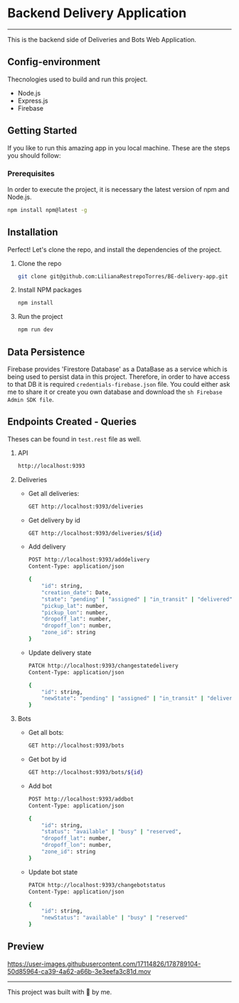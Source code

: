 # Backend Delivery Application
---
This is the backend side of Deliveries and Bots Web Application.

## Config-environment
Thecnologies used to build and run this project.

- Node.js
- Express.js
- Firebase

## Getting Started

If you like to run this amazing app in you local machine. These are the steps you should follow:
### Prerequisites
In order to execute the project, it is necessary the latest version of npm and Node.js.

```sh
npm install npm@latest -g
```

## Installation
Perfect! Let's clone the repo, and install the dependencies of the project.

1. Clone the repo
    ```sh
    git clone git@github.com:LilianaRestrepoTorres/BE-delivery-app.git
    ```
2. Install NPM packages
    ```sh
    npm install 
    ```
3. Run the project
    ```sh
    npm run dev
    ```


## Data Persistence
Firebase provides 'Firestore Database' as a DataBase as a service which is being used to persist data in this project.
Therefore, in order to have access to that DB it is required ```credentials-firebase.json``` file.
You could either ask me to share it or create you own database and download the ```sh Firebase Admin SDK file```.


## Endpoints Created - Queries
Theses can be found in ```test.rest``` file as well. 
1. API 
    ```sh
    http://localhost:9393
    ```
2. Deliveries
   * Get all deliveries:
        ```sh
        GET http://localhost:9393/deliveries
        ```
   * Get delivery by id
        ```sh
        GET http://localhost:9393/deliveries/${id}
        ```
    * Add delivery
        ```sh
        POST http://localhost:9393/adddelivery
        Content-Type: application/json

        {
            "id": string,
            "creation_date": Date,
            "state": "pending" | "assigned" | "in_transit" | "delivered",
            "pickup_lat": number,
            "pickup_lon": number,
            "dropoff_lat": number,
            "dropoff_lon": number,
            "zone_id": string
        }
        ```
    * Update delivery state
        ```sh
        PATCH http://localhost:9393/changestatedelivery
        Content-Type: application/json

        {
            "id": string,
            "newState": "pending" | "assigned" | "in_transit" | "delivered"
        }
        ```
        
   
3. Bots
   * Get all bots:
        ```sh
        GET http://localhost:9393/bots
        ```
   * Get bot by id
        ```sh
        GET http://localhost:9393/bots/${id}
        ```
    * Add bot
        ```sh
        POST http://localhost:9393/addbot
        Content-Type: application/json

        {
            "id": string,
            "status": "available" | "busy" | "reserved",
            "dropoff_lat": number,
            "dropoff_lon": number,
            "zone_id": string
        }
        ```
    * Update bot state
        ```sh
        PATCH http://localhost:9393/changebotstatus
        Content-Type: application/json

        {
            "id": string,
            "newStatus": "available" | "busy" | "reserved"
        }
        ```
 
 ## Preview
 
 

https://user-images.githubusercontent.com/17114826/178789104-50d85964-ca39-4a62-a66b-3e3eefa3c81d.mov


---
 This project was built with 💚 by me.

